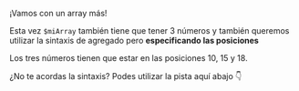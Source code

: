 ¡Vamos con un array más!

Esta vez `$miArray` también tiene que tener 3 números y también queremos utilizar la sintaxis de agregado pero **especificando las posiciones**

Los tres números tienen que estar en las posiciones 10, 15 y 18.

¿No te acordas la sintaxis? Podes utilizar la pista aquí abajo :point_down: